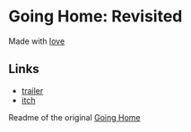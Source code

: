 # Going Home: Revisited

Made with [love](https://love2d.org)

## Links

* [trailer](https://www.youtube.com/watch?v=cZccm95l2fg)
* [itch](https://flamendless.itch.io/going-home-revisited)

Readme of the original [Going Home](https://github.com/flamendless/GoingHome/blob/master/README_GH.md)
